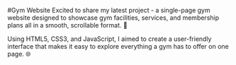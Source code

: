 #Gym Website
Excited to share my latest project - a single-page gym website designed to showcase gym facilities, services, and membership plans all in a smooth, scrollable format. 💪

Using HTML5, CSS3, and JavaScript, I aimed to create a user-friendly interface that makes it easy to explore everything a gym has to offer on one page. 🌐
